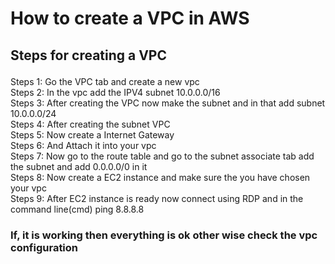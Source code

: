 <h1>
How to create a VPC in AWS
</h1>
<div>
<h2>

Steps for creating a VPC
</h2>
<p>
Steps 1: Go the VPC tab and create a new vpc <br>
Steps 2: In the vpc add the IPV4 subnet 10.0.0.0/16 <br>
Steps 3: After creating the VPC now make the subnet and in that add subnet 10.0.0.0/24 <br>
Steps 4: After creating the subnet  VPC <br>
Steps 5: Now create a Internet Gateway <br>
Steps 6: And Attach it into your vpc <br>
Steps 7: Now go to the route table and go to the subnet associate tab add the subnet and add 0.0.0.0/0 in it <br>
Steps 8: Now create a EC2 instance and make sure the you have chosen your vpc <br>
Steps 9: After EC2 instance is ready now connect using RDP and in the command line(cmd) ping 8.8.8.8 <br>
<h3>
If, it is working then everything is ok other wise check the vpc configuration
</h3>
<p>
</div>

